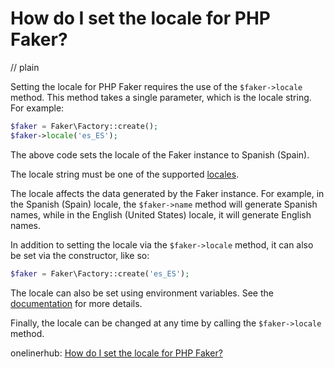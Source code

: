 # How do I set the locale for PHP Faker?
// plain

Setting the locale for PHP Faker requires the use of the `$faker->locale` method. This method takes a single parameter, which is the locale string. For example:

```php
$faker = Faker\Factory::create();
$faker->locale('es_ES');
```

The above code sets the locale of the Faker instance to Spanish (Spain).

The locale string must be one of the supported [locales](https://github.com/fzaninotto/Faker#localization).

The locale affects the data generated by the Faker instance. For example, in the Spanish (Spain) locale, the `$faker->name` method will generate Spanish names, while in the English (United States) locale, it will generate English names.

In addition to setting the locale via the `$faker->locale` method, it can also be set via the constructor, like so:

```php
$faker = Faker\Factory::create('es_ES');
```

The locale can also be set using environment variables. See the [documentation](https://github.com/fzaninotto/Faker#environment-variables) for more details.

Finally, the locale can be changed at any time by calling the `$faker->locale` method.

onelinerhub: [How do I set the locale for PHP Faker?](https://onelinerhub.com/php-faker/how-do-i-set-the-locale-for-php-faker)